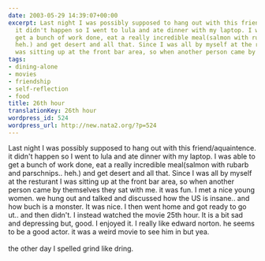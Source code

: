 ```yaml
---
date: 2003-05-29 14:39:07+00:00
excerpt: Last night I was possibly supposed to hang out with this friend/aquaintence.
  it didn't happen so I went to lula and ate dinner with my laptop. I was able to
  get a bunch of work done, eat a really incredible meal(salmon with rubarb and parschnips..
  heh.) and get desert and all that. Since I was all by myself at the resturant I
  was sitting up at the front bar area, so when another person came by t...
tags:
- dining-alone
- movies
- friendship
- self-reflection
- food
title: 26th hour
translationKey: 26th hour
wordpress_id: 524
wordpress_url: http://new.nata2.org/?p=524
---
```


Last night I was possibly supposed to hang out with this friend/aquaintence. it didn't happen so I went to lula and ate dinner with my laptop. I was able to get a bunch of work done, eat a really incredible meal(salmon with rubarb and parschnips.. heh.) and get desert and all that. Since I was all by myself at the resturant I was sitting up at the front bar area, so when another person came by themselves they sat with me. it was fun. I met a nice young women. we hung out and talked and discussed how the US is insane.. and how buch is a monster. It was nice. I then went home and got ready to go ut.. and then didn't. I instead watched the movie 25th hour. It is a bit sad and depressing but, good. I enjoyed it. I really like edward norton. he seems to be a good actor. it was a weird movie to see him in but yea. <br/><br/>the other day I spelled grind like dring.